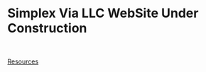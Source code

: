 

<!-- Title Page Section -->
<div class="title-section" style="position: relative; margin: 50px 0; min-height: 200px;">
  <!-- Bottom Right Title -->
  <h1 class="api-title" style="position: absolute; bottom: 0; center: 0; margin: 0;">Simplex Via  LLC   WebSite Under Construction</h1>
</div>



[Resources](./horse.md)
